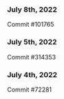 ### July 8th, 2022

Commit #101765

### July 5th, 2022

Commit #314353


### July 4th, 2022

Commit #72281
